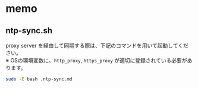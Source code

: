 # memo
## ntp-sync.sh
proxy server を経由して同期する際は、下記のコマンドを用いて起動してください。  
※ OSの環境変数に、`http_proxy`, `https_proxy` が適切に登録されている必要があります。

```bash
sudo -E bash .ntp-sync.md
```